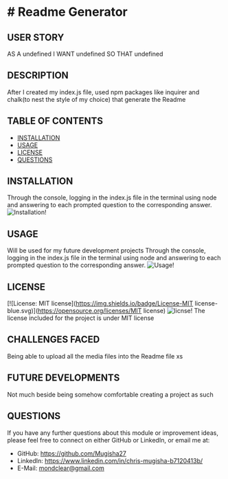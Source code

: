 # # Readme Generator
## USER STORY
AS A undefined
I WANT undefined
SO THAT undefined

## DESCRIPTION
After I created my index.js file, used npm packages like inquirer and chalk(to nest the style of my choice) that generate the Readme

## TABLE OF CONTENTS
- [INSTALLATION](#installation)
- [USAGE](#usage)
- [LICENSE](#license)
- [QUESTIONS](#questions)

## INSTALLATION
Through the console, logging in the index.js file in the terminal using node and answering to each prompted question to the corresponding answer.
![Installation!](img/Users/chrismugisha/Desktop/ReadmeGen/img/title.png)
    
## USAGE
Will be used for my future development projects
Through the console, logging in the index.js file in the terminal using node and answering to each prompted question to the corresponding answer.
![Usage!](img/img/license.png)
    
## LICENSE
[![License: MIT license](https://img.shields.io/badge/License-MIT license-blue.svg)](https://opensource.org/licenses/MIT license)
![licnse!](img/Users/chrismugisha/Desktop/ReadmeGen/img/license.png)
The license included for the project is under MIT license

## CHALLENGES FACED
Being able to upload all the media files into the Readme file
xs
## FUTURE DEVELOPMENTS
Not much beside being somehow comfortable creating a project as such

## QUESTIONS
If you have any further questions about this module or improvement ideas, please feel free to connect on either GitHub or LinkedIn, or email me at:
* GitHub: https://github.com/Mugisha27
* LinkedIn: https://www.linkedin.com/in/chris-mugisha-b7120413b/
* E-Mail: mondclear@gmail.com
